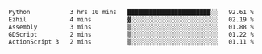 <!--START_SECTION:waka-->

```txt
Python           3 hrs 10 mins   ███████████████████████░░   92.61 %
Ezhil            4 mins          ▓░░░░░░░░░░░░░░░░░░░░░░░░   02.19 %
Assembly         3 mins          ▒░░░░░░░░░░░░░░░░░░░░░░░░   01.88 %
GDScript         2 mins          ▒░░░░░░░░░░░░░░░░░░░░░░░░   01.22 %
ActionScript 3   2 mins          ▒░░░░░░░░░░░░░░░░░░░░░░░░   01.11 %
```

<!--END_SECTION:waka-->
